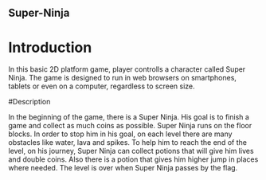 ## Super-Ninja
# Introduction
<p>In this basic 2D platform game, player controlls a character called Super Ninja. The game is designed to run in web browsers on smartphones, tablets or even on a computer, regardless to screen size.</p>
#Description
<p>In the beginning of the game, there is a Super Ninja. His goal is to finish a game and collect as much coins as possible. Super Ninja runs on the floor blocks. In order to stop him in his goal, on each level there are many obstacles like water, lava and spikes. To help him to reach the end of the level, on his journey, Super Ninja can collect potions that will give him lives and double coins. Also there is a potion that gives him higher jump in places where needed. The level is over when Super Ninja passes by the flag.</p>
